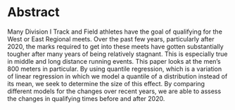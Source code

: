 # Abstract
Many Division I Track and Field athletes have the goal of qualifying for the West or East Regional meets. Over the past few years, particularly after 2020, the marks required to get into these meets have gotten substantially tougher after many years of being relatively stagnant. This is especially true in middle and long distance running events. This paper looks at the men’s 800 meters in particular. By using quantile regression, which is a variation of linear regression in which we model a quantile of a distribution instead of its mean, we seek to determine the size of this effect. By comparing different models for the changes over recent years, we are able to assess the changes in qualifying times before and after 2020. 
